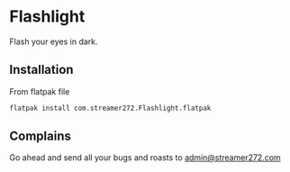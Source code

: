 # Flashlight

Flash your eyes in dark.

## Installation

From flatpak file
```sh
flatpak install com.streamer272.Flashlight.flatpak
```

##  Complains

Go ahead and send all your bugs and roasts to [admin@streamer272.com](mailto:admin@streamer272.com)